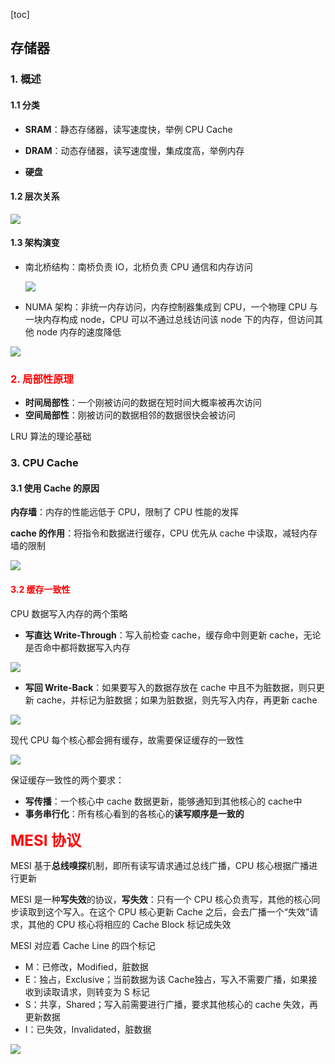 [toc]

## 存储器

### 1. 概述

#### 1.1 分类

- **SRAM**：静态存储器，读写速度快，举例 CPU Cache
- **DRAM**：动态存储器，读写速度慢，集成度高，举例内存

- **硬盘**



#### 1.2 层次关系

![](img/存储器层次.jpg)

#### 1.3 架构演变

- 南北桥结构：南桥负责 IO，北桥负责 CPU 通信和内存访问

  ![](img/南北桥结构.jpg)

- NUMA 架构：非统一内存访问，内存控制器集成到 CPU，一个物理 CPU 与一块内存构成 node，CPU 可以不通过总线访问该 node 下的内存，但访问其他 node 内存的速度降低

![](img/numa架构.jpg)

### <font color=red>2. 局部性原理</font>

- **时间局部性**：一个刚被访问的数据在短时间大概率被再次访问
- **空间局部性**：刚被访问的数据相邻的数据很快会被访问

LRU 算法的理论基础



### 3. CPU Cache

#### 3.1 使用 Cache 的原因

**内存墙**：内存的性能远低于 CPU，限制了 CPU 性能的发挥

**cache 的作用**：将指令和数据进行缓存，CPU 优先从 cache 中读取，减轻内存墙的限制

![](img/CPU访问数据.JPG)



#### <font color = red>3.2 缓存一致性 </font>

CPU 数据写入内存的两个策略

- **写直达 Write-Through**：写入前检查 cache，缓存命中则更新 cache，无论是否命中都将数据写入内存

![](img/写直达.jpg)

- **写回 Write-Back**：如果要写入的数据存放在 cache 中且不为脏数据，则只更新 cache，并标记为脏数据；如果为脏数据，则先写入内存，再更新 cache

![](img/写回.jpg)

现代 CPU 每个核心都会拥有缓存，故需要保证缓存的一致性

![](img/CPU的cache情况.jpg)

保证缓存一致性的两个要求：

- **写传播**：一个核心中 cache 数据更新，能够通知到其他核心的 cache中
- **事务串行化**：所有核心看到的各核心的**读写顺序是一致的**



<font color=red size=5px>**MESI 协议**</font>

MESI 基于**总线嗅探**机制，即所有读写请求通过总线广播，CPU 核心根据广播进行更新

MESI 是一种**写失效**的协议，**写失效**：只有一个 CPU 核心负责写，其他的核心同步读取到这个写入。在这个 CPU 核心更新 Cache 之后，会去广播一个“失效”请求，其他的 CPU 核心将相应的 Cache Block 标记成失效

MESI 对应着 Cache Line 的四个标记

- M：已修改，Modified，脏数据
- E：独占，Exclusive；当前数据为该 Cache独占，写入不需要广播，如果接收到读取请求，则转变为 S 标记
- S：共享，Shared；写入前需要进行广播，要求其他核心的 cache 失效，再更新数据
- I：已失效，Invalidated，脏数据

![](img/MESI状态机.jpg)